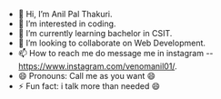 - 👋 Hi, I’m Anil Pal Thakuri.
- 👀 I’m interested in coding.
- 🌱 I’m currently learning bachelor in CSIT.
- 💞️ I’m looking to collaborate on Web Development.
- 📫 How to reach me do message me in instagram --https://www.instagram.com/venomanil01/.
- 😄 Pronouns: Call me as you want 😄
- ⚡ Fun fact: i talk more than needed 😄

<!---
Venomanil1/Venomanil1 is a ✨ special ✨ repository because its `README.md` (this file) appears on your GitHub profile.
You can click the Preview link to take a look at your changes.
--->
